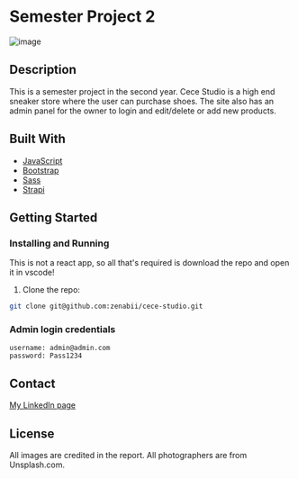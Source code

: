 # Semester Project 2

![image](https://user-images.githubusercontent.com/30080788/196008804-6188fbc5-aa8d-408f-a7ed-d440c4c9b4be.PNG)

## Description

This is a semester project in the second year. Cece Studio is a high end sneaker store where the user can purchase shoes. The site also has an admin panel for the owner to login and edit/delete or add new products.


## Built With

- [JavaScript](https://www.javascript.com/)
- [Bootstrap](https://getbootstrap.com)
- [Sass](https://sass-lang.com/)
- [Strapi](https://strapi.io/)

## Getting Started

### Installing and Running
This is not a react app, so all that's required is download the repo and open it in vscode!

1. Clone the repo:

```bash
git clone git@github.com:zenabii/cece-studio.git
```

### Admin login credentials
```
username: admin@admin.com
password: Pass1234
```



## Contact

[My LinkedIn page](https://www.linkedin.com/in/maria-eilertsen-1272a8175/)

## License

All images are credited in the report. All photographers are from Unsplash.com. 
